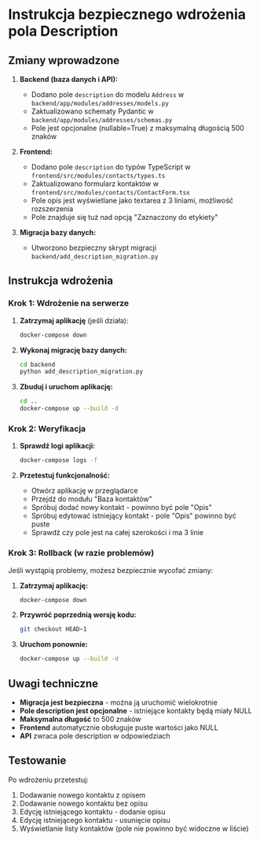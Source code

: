 # Instrukcja bezpiecznego wdrożenia pola Description

## Zmiany wprowadzone

1. **Backend (baza danych i API):**
   - Dodano pole `description` do modelu `Address` w `backend/app/modules/addresses/models.py`
   - Zaktualizowano schematy Pydantic w `backend/app/modules/addresses/schemas.py`
   - Pole jest opcjonalne (nullable=True) z maksymalną długością 500 znaków

2. **Frontend:**
   - Dodano pole `description` do typów TypeScript w `frontend/src/modules/contacts/types.ts`
   - Zaktualizowano formularz kontaktów w `frontend/src/modules/contacts/ContactForm.tsx`
   - Pole opis jest wyświetlane jako textarea z 3 liniami, możliwość rozszerzenia
   - Pole znajduje się tuż nad opcją "Zaznaczony do etykiety"

3. **Migracja bazy danych:**
   - Utworzono bezpieczny skrypt migracji `backend/add_description_migration.py`

## Instrukcja wdrożenia

### Krok 1: Wdrożenie na serwerze

1. **Zatrzymaj aplikację** (jeśli działa):
   ```bash
   docker-compose down
   ```

2. **Wykonaj migrację bazy danych:**
   ```bash
   cd backend
   python add_description_migration.py
   ```

3. **Zbuduj i uruchom aplikację:**
   ```bash
   cd ..
   docker-compose up --build -d
   ```

### Krok 2: Weryfikacja

1. **Sprawdź logi aplikacji:**
   ```bash
   docker-compose logs -f
   ```

2. **Przetestuj funkcjonalność:**
   - Otwórz aplikację w przeglądarce
   - Przejdź do modułu "Baza kontaktów"
   - Spróbuj dodać nowy kontakt - powinno być pole "Opis"
   - Spróbuj edytować istniejący kontakt - pole "Opis" powinno być puste
   - Sprawdź czy pole jest na całej szerokości i ma 3 linie

### Krok 3: Rollback (w razie problemów)

Jeśli wystąpią problemy, możesz bezpiecznie wycofać zmiany:

1. **Zatrzymaj aplikację:**
   ```bash
   docker-compose down
   ```

2. **Przywróć poprzednią wersję kodu:**
   ```bash
   git checkout HEAD~1
   ```

3. **Uruchom ponownie:**
   ```bash
   docker-compose up --build -d
   ```

## Uwagi techniczne

- **Migracja jest bezpieczna** - można ją uruchomić wielokrotnie
- **Pole description jest opcjonalne** - istniejące kontakty będą miały NULL
- **Maksymalna długość** to 500 znaków
- **Frontend** automatycznie obsługuje puste wartości jako NULL
- **API** zwraca pole description w odpowiedziach

## Testowanie

Po wdrożeniu przetestuj:
1. Dodawanie nowego kontaktu z opisem
2. Dodawanie nowego kontaktu bez opisu
3. Edycję istniejącego kontaktu - dodanie opisu
4. Edycję istniejącego kontaktu - usunięcie opisu
5. Wyświetlanie listy kontaktów (pole nie powinno być widoczne w liście)
